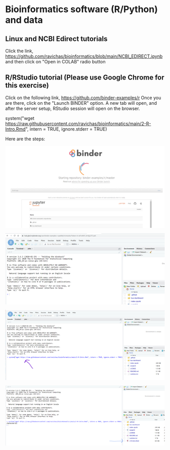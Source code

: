# Bioinformatics software (R/Python) and data

## Linux and NCBI Edirect tutorials
Click the link, https://github.com/ravichas/bioinformatics/blob/main/NCBI_EDIRECT.ipynb 
and then click on "Open in COLAB" radio button 

## R/RStudio tutorial (Please use Google Chrome for this exercise)
Click on the following link, https://github.com/binder-examples/r
Once you are there, click on the "Launch BINDER" option. A new tab will open, and after the server setup, RStudio session will open on the browser. 

system("wget https://raw.githubusercontent.com/ravichas/bioinformatics/main/2-R-Intro.Rmd", intern = TRUE, ignore.stderr = TRUE)

Here are the steps: 

 ![Go to binder-examples link](Img/RStudioBinderLaunch1.png)
 
 ![Go to binder-examples link](Img/RStudioBinderLaunch2.png)
 
 
 ![Go to binder-examples link](Img/RStudioBinderLaunch3.png)
 
 ![Go to binder-examples link](Img/RStudioBinderLaunch4.png)
 
